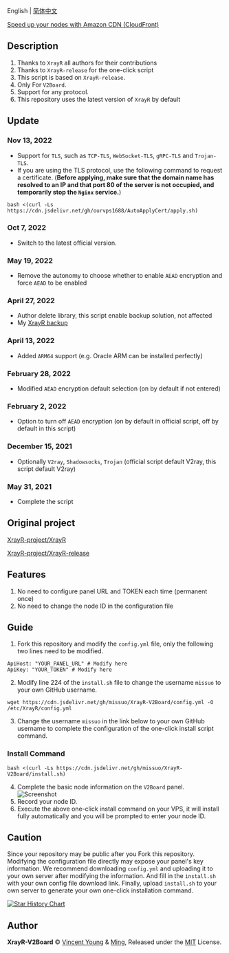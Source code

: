 <!--
 * @Author: Vincent Young
 * @Date: 2022-07-26 02:19:56
 * @LastEditors: Vincent Young
 * @LastEditTime: 2023-01-26 04:20:43
 * @FilePath: /XrayR-V2Board/README.md
 * @Telegram: https://t.me/missuo
 * 
 * Copyright © 2022 by Vincent, All Rights Reserved. 
-->
English | [简体中文](https://github.com/missuo/XrayR-V2Board/blob/main/README_CN.md)

[Speed up your nodes with Amazon CDN (CloudFront)](https://github.com/missuo/XrayR-V2Board/blob/main/CloudFront.md)

## Description
1. Thanks to `XrayR` all authors for their contributions
2. Thanks to `XrayR-release` for the one-click script
3. This script is based on `XrayR-release`.
4. Only For `V2Board`.
5. Support for any protocol.
6. This repository uses the latest version of `XrayR` by default

## Update
### Nov 13, 2022
- Support for `TLS`, such as `TCP-TLS`, `WebSocket-TLS`, `gRPC-TLS` and `Trojan-TLS`.
- If you are using the TLS protocol, use the following command to request a certificate. (**Before applying, make sure that the domain name has resolved to an IP and that port 80 of the server is not occupied, and temporarily stop the `Nginx` service.**)
```shell
bash <(curl -Ls https://cdn.jsdelivr.net/gh/ourvps1688/AutoApplyCert/apply.sh)
```
### Oct 7, 2022
- Switch to the latest official version.
### May 19, 2022
- Remove the autonomy to choose whether to enable `AEAD` encryption and force `AEAD` to be enabled
### April 27, 2022
- Author delete library, this script enable backup solution, not affected
- My [XrayR backup](https://github.com/missuo/XrayR)
### April 13, 2022
- Added `ARM64` support (e.g. Oracle ARM can be installed perfectly)
### February 28, 2022
- Modified `AEAD` encryption default selection (on by default if not entered)
### February 2, 2022
- Option to turn off `AEAD` encryption (on by default in official script, off by default in this script)
### December 15, 2021
- Optionally `V2ray`, `Shadowsocks`, `Trojan` (official script default V2ray, this script default V2ray)
### May 31, 2021
- Complete the script

## Original project
[XrayR-project/XrayR](https://github.com/XrayR-project/XrayR)

[XrayR-project/XrayR-release](https://github.com/XrayR-project/XrayR-release)

## Features
1. No need to configure panel URL and TOKEN each time (permanent once)
2. No need to change the node ID in the configuration file

## Guide
1. Fork this repository and modify the `config.yml` file, only the following two lines need to be modified.
```shell
ApiHost: "YOUR_PANEL_URL" # Modify here
ApiKey: "YOUR_TOKEN" # Modify here
```
2. Modify line 224 of the `install.sh` file to change the username `missuo` to your own GitHub username.
```
wget https://cdn.jsdelivr.net/gh/missuo/XrayR-V2Board/config.yml -O /etc/XrayR/config.yml
```
3. Change the username `missuo` in the link below to your own GitHub username to complete the configuration of the one-click install script command.
### Install Command
```
bash <(curl -Ls https://cdn.jsdelivr.net/gh/missuo/XrayR-V2Board/install.sh)
```
4. Complete the basic node information on the `V2Board` panel.
![Screenshot](https://files.xiami.com/cpp/07d8ec1a38a5462c3afbfac41413b8af/1622434730321.png)
5. Record your node ID.
6. Execute the above one-click install command on your VPS, it will install fully automatically and you will be prompted to enter your node ID.

## Caution
Since your repository may be public after you Fork this repository. Modifying the configuration file directly may expose your panel's key information. We recommend downloading `config.yml` and uploading it to your own server after modifying the information. And fill in the `install.sh` with your own config file download link. Finally, upload `install.sh` to your own server to generate your own one-click installation command.

[![Star History Chart](https://api.star-history.com/svg?repos=missuo/XrayR-V2Board&type=Date)](https://star-history.com/#fanux/missuo/XrayR-V2Board)


## Author

**XrayR-V2Board** © [Vincent Young](https://github.com/missuo) & [Ming](https://github.com/Chenming00), Released under the [MIT](./LICENSE) License.<br>
